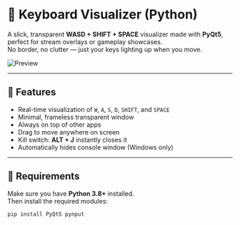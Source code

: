 # 🧠 Keyboard Visualizer (Python)

A slick, transparent **WASD + SHIFT + SPACE** visualizer made with **PyQt5**, perfect for stream overlays or gameplay showcases.  
No border, no clutter — just your keys lighting up when you move.

![Preview]([4e75cdfe-070e-4326-ab9a-d6a3026999fa.png](https://github.com/clearfall/ClearKeysOverlay/blob/main/preview.png))

---

## 🚀 Features
- Real-time visualization of `W`, `A`, `S`, `D`, `SHIFT`, and `SPACE`
- Minimal, frameless transparent window
- Always on top of other apps
- Drag to move anywhere on screen  
- Kill switch: **ALT + J** instantly closes it  
- Automatically hides console window (Windows only)

---

## 🧩 Requirements

Make sure you have **Python 3.8+** installed.  
Then install the required modules:

```bash
pip install PyQt5 pynput
